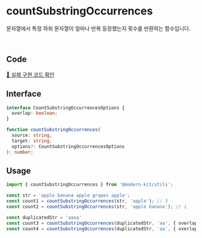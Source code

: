 # countSubstringOccurrences

문자열에서 특정 하위 문자열이 얼마나 반복 등장했는지 횟수를 반환하는 함수입니다.

<br />

## Code
[🔗 실제 구현 코드 확인](https://github.com/modern-agile-team/modern-kit/blob/main/packages/utils/src/string/countSubstringOccurrences/index.ts)

## Interface
```ts title="typescript"
interface CountSubstringOccurrencesOptions {
  overlap: boolean;
}

function countSubstringOccurrences(
  source: string,
  target: string,
  options?: CountSubstringOccurrencesOptions
): number;
```

## Usage
```ts title="typescript"
import { countSubstringOccurrences } from '@modern-kit/utils';

const str = 'apple banana apple grapes apple';
const count1 = countSubstringOccurrences(str, 'apple'); // 3
const count2 = countSubstringOccurrences(str, 'apple banana'); // 1

const duplicatedStr = 'aaaa'
const count3 = countSubstringOccurrences(duplicatedStr, 'aa', { overlap: false }); // 2
const count4 = countSubstringOccurrences(duplicatedStr, 'aa', { overlap: true }); // 3
```